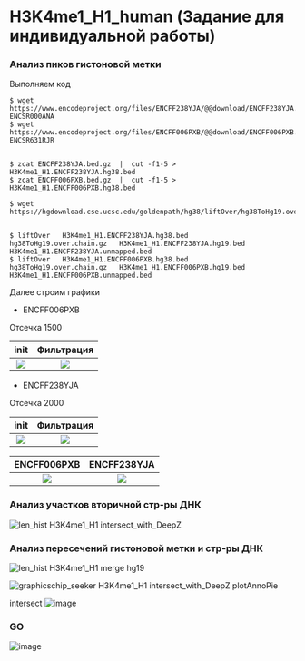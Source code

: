 # H3K4me1_H1_human (Задание для индивидуальной работы)

### Анализ пиков гистоновой метки
Выполняем код
```
$ wget https://www.encodeproject.org/files/ENCFF238YJA/@@download/ENCFF238YJA.bed.gz  ENCSR000ANA
$ wget https://www.encodeproject.org/files/ENCFF006PXB/@@download/ENCFF006PXB.bed.gz  ENCSR631RJR


$ zcat ENCFF238YJA.bed.gz  |  cut -f1-5 > H3K4me1_H1.ENCFF238YJA.hg38.bed
$ zcat ENCFF006PXB.bed.gz  |  cut -f1-5 > H3K4me1_H1.ENCFF006PXB.hg38.bed

$ wget https://hgdownload.cse.ucsc.edu/goldenpath/hg38/liftOver/hg38ToHg19.over.chain.gz


$ liftOver   H3K4me1_H1.ENCFF238YJA.hg38.bed   hg38ToHg19.over.chain.gz   H3K4me1_H1.ENCFF238YJA.hg19.bed   H3K4me1_H1.ENCFF238YJA.unmapped.bed
$ liftOver   H3K4me1_H1.ENCFF006PXB.hg38.bed   hg38ToHg19.over.chain.gz   H3K4me1_H1.ENCFF006PXB.hg19.bed   H3K4me1_H1.ENCFF006PXB.unmapped.bed

```
Далее строим графики

* ENCFF006PXB


Отсечка 1500

init            |  Фильтрация
:-------------------------:|:-------------------------:
![](https://user-images.githubusercontent.com/54990073/121434368-e719e780-c985-11eb-9a73-6ffe78940cb4.png)  |  ![](https://user-images.githubusercontent.com/54990073/121434365-e6815100-c985-11eb-894b-4f28d369a3e8.png)
* ENCFF238YJA


Отсечка 2000

init            |  Фильтрация
:-------------------------:|:-------------------------:
![](https://user-images.githubusercontent.com/54990073/121435450-94412f80-c987-11eb-882e-53b2609c1c42.png)  |  ![](https://user-images.githubusercontent.com/54990073/121435447-93a89900-c987-11eb-8aa4-e8c29cb3591f.png)


ENCFF006PXB          |  ENCFF238YJA
:-------------------------:|:-------------------------:
![](https://user-images.githubusercontent.com/54990073/121440237-3533e880-c990-11eb-80c8-4b78eca25b2b.png)  |  ![](https://user-images.githubusercontent.com/54990073/121440241-35cc7f00-c990-11eb-9b94-ef197acd2196.png)



### Анализ участков вторичной стр-ры ДНК
![len_hist H3K4me1_H1 intersect_with_DeepZ](https://user-images.githubusercontent.com/54990073/121436245-e20a6780-c988-11eb-9afd-3d30bb6374de.png)
### Анализ пересечений гистоновой метки и стр-ры ДНК
![len_hist H3K4me1_H1 merge hg19](https://user-images.githubusercontent.com/54990073/121436246-e2a2fe00-c988-11eb-8c75-259f5adb889b.png)

![graphicschip_seeker H3K4me1_H1 intersect_with_DeepZ plotAnnoPie](https://user-images.githubusercontent.com/54990073/121440672-08340580-c991-11eb-9822-5f77526e214e.png)

intersect
![image](https://user-images.githubusercontent.com/54990073/121443768-cc9c3a00-c996-11eb-811d-51d45ecb849a.png)


### GO 

![image](https://user-images.githubusercontent.com/54990073/121439340-6f9c8600-c98e-11eb-991b-4aa36d3f0a45.png)

